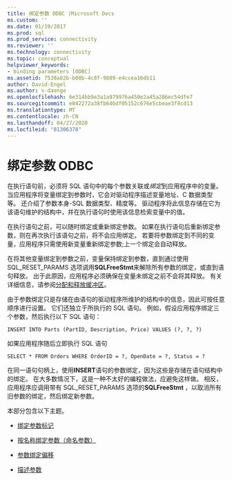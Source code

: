 ```yaml
---
title: 绑定参数 ODBC |Microsoft Docs
ms.custom: ''
ms.date: 01/19/2017
ms.prod: sql
ms.prod_service: connectivity
ms.reviewer: ''
ms.technology: connectivity
ms.topic: conceptual
helpviewer_keywords:
- binding parameters [ODBC]
ms.assetid: 7538a82b-b08b-4c8f-9809-e4ccea16db11
author: David-Engel
ms.author: v-daenge
ms.openlocfilehash: 6e314bb9e3a1a979976a450e2a45a286ec54dfe7
ms.sourcegitcommit: e042272a38fb646df05152c676e5cbeae3f9cd13
ms.translationtype: MT
ms.contentlocale: zh-CN
ms.lasthandoff: 04/27/2020
ms.locfileid: "81306378"
---
```

# <a name="binding-parameters-odbc"></a>绑定参数 ODBC
在执行语句前，必须将 SQL 语句中的每个参数关联或*绑定*到应用程序中的变量。 当应用程序将变量绑定到参数时，它会对驱动程序描述变量地址、C 数据类型等。 还介绍了参数本身-SQL 数据类型、精度等。 驱动程序将此信息存储在它为该语句维护的结构中，并在执行语句时使用该信息检索变量中的值。  
  
 在执行语句之前，可以随时绑定或重新绑定参数。 如果在执行语句后重新绑定参数，则在再次执行该语句之前，将不会应用绑定。 若要将参数绑定到不同的变量，应用程序只需使用新变量重新绑定参数;上一个绑定会自动释放。  
  
 在将其他变量绑定到参数之前，变量保持绑定到参数，直到通过使用 SQL_RESET_PARAMS 选项调用**SQLFreeStmt**来解除所有参数的绑定，或直到语句释放。 出于此原因，应用程序必须确保在变量未绑定之前不会将其释放。 有关详细信息，请参阅[分配和释放缓冲区](../../../odbc/reference/develop-app/allocating-and-freeing-buffers.md)。  
  
 由于参数绑定只是存储在由语句的驱动程序所维护的结构中的信息，因此可按任意顺序进行设置。 它们还独立于所执行的 SQL 语句。 例如，假设应用程序绑定三个参数，然后执行以下 SQL 语句：  
  
```  
INSERT INTO Parts (PartID, Description, Price) VALUES (?, ?, ?)  
```  
  
 如果应用程序随后立即执行 SQL 语句  
  
```  
SELECT * FROM Orders WHERE OrderID = ?, OpenDate = ?, Status = ?  
```  
  
 在同一语句句柄上，使用**INSERT**语句的参数绑定，因为这些是存储在语句结构中的绑定。 在大多数情况下，这是一种不太好的编程做法，应避免这样做。 相反，应用程序应调用带有 SQL_RESET_PARAMS 选项的**SQLFreeStmt** ，以取消所有旧参数的绑定，然后绑定新参数。  
  
 本部分包含以下主题。  
  
-   [绑定参数标记](../../../odbc/reference/develop-app/binding-parameter-markers.md)  
  
-   [按名称绑定参数（命名参数）](../../../odbc/reference/develop-app/binding-parameters-by-name-named-parameters.md)  
  
-   [参数绑定偏移](../../../odbc/reference/develop-app/parameter-binding-offsets.md)  
  
-   [描述参数](../../../odbc/reference/develop-app/describing-parameters.md)
